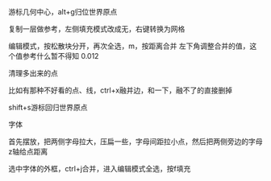 游标几何中心，alt+g归位世界原点

复制一层做参考，左侧填充模式改成无，右键转换为网格

编辑模式，按松散块分开，再次全选，m，按距离合并 左下角调整合并的值，这个值参考什么暂不得知 0.012

清理多出来的点

比如有那种不好看的点、线，ctrl+x融并边，和一下，融不了的直接删掉

shift+s游标回归世界原点 

字体

首先摆放，把两侧字母拉大，压扁一些，字母间距拉小点，然后把两侧旁边的字母z轴给点距离

选中字体的外框，ctrl+j合并，进入编辑模式全选，按f填充
